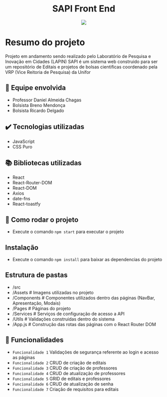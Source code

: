 <h1 align="center">SAPI Front End</h1>
<p align="center">
<img loading="lazy" src="http://img.shields.io/static/v1?label=STATUS&message=EM%20DESENVOLVIMENTO&color=GREEN&style=for-the-badge"/>
</p>

# Resumo do projeto
Projeto em andamento sendo realizado pelo Laboratório de Pesquisa e Inovação em Cidades (LAPIN)
SAPI é um sistema web construido para ser um repositório de Editais e projetos de bolsas cientificas coordenado pela VRP (Vice Reitoria de Pesquisa) da Unifor


## 🚀 Equipe envolvida
- Professor Daniel Almeida Chagas
- Bolsista Breno Mendonça
- Bolsista Ricardo Delgado

## ✔️ Tecnologias utilizadas
- JavaScript
- CSS Puro
  
## 📚 Bibliotecas utilizadas
- React 
- React-Router-DOM
- React-DOM
- Axios
- date-fns
- React-toastfy

## 🛫 Como rodar o projeto
- Execute o comando `npm start` para executar o projeto

## Instalação
- Execute o comando `npm install` para baixar as dependencias do projeto

## Estrutura de pastas
-  /src
-    /Assets       # Imagens utilizadas no projeto
-   /Components    # Componentes utilizados dentro das páginas (NavBar, Apresentação, Modais)
-   /Pages         # Páginas do projeto 
-   /Services      # Serviços de configuração de acesso a API
-   /Utils         # Validações construidas dentro do sistema
- /App.js          # Construção das rotas das páginas com o React Router DOM

## 💾 Funcionalidades
- `Funcionalidade 1` Validações de segurança referente ao login e acesso as páginas
- `Funcionalidade 2` CRUD de criação de editais 
- `Funcionalidade 3` CRUD de criação de professores
- `Funcionalidade 4` CRUD de atualização de professores
- `Funcionalidade 5` GRID de editais e professores
- `Funcionalidade 6` CRUD de atualização de senha
- `Funcionalidade 7` Criação de requisitos para editais
